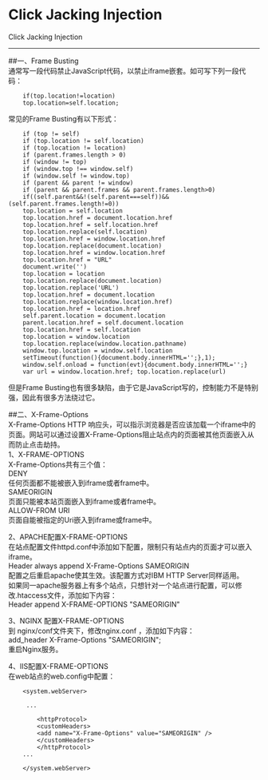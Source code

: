 # Click Jacking Injection

Click Jacking Injection

---

##一、Frame Busting  
通常写一段代码禁止JavaScript代码，以禁止iframe嵌套。如可写下列一段代码：  

		if(top.location!=location)  
		top.location=self.location; 
 
常见的Frame Busting有以下形式：  

		if (top != self)  
		if (top.location != self.location)  
		if (top.location != location)  
		if (parent.frames.length > 0)  
		if (window != top)  
		if (window.top !== window.self)  
		if (window.self != window.top)  
		if (parent && parent != window)  
		if (parent && parent.frames && parent.frames.length>0)  
		if((self.parent&&!(self.parent===self))&&(self.parent.frames.length!=0))  
		top.location = self.location  
		top.location.href = document.location.href  
		top.location.href = self.location.href  
		top.location.replace(self.location)  
		top.location.href = window.location.href  
		top.location.replace(document.location)  
		top.location.href = window.location.href  
		top.location.href = "URL"  
		document.write('')  
		top.location = location  
		top.location.replace(document.location)  
		top.location.replace('URL')  
		top.location.href = document.location  
		top.location.replace(window.location.href)  
		top.location.href = location.href  
		self.parent.location = document.location  
		parent.location.href = self.document.location  
		top.location.href = self.location  
		top.location = window.location  
		top.location.replace(window.location.pathname)  
		window.top.location = window.self.location  
		setTimeout(function(){document.body.innerHTML='';},1);  
		window.self.onload = function(evt){document.body.innerHTML='';}  
		var url = window.location.href; top.location.replace(url)  

但是Frame Busting也有很多缺陷，由于它是JavaScript写的，控制能力不是特别强，因此有很多方法绕过它。  

##二、X-Frame-Options  
X-Frame-Options HTTP 响应头，可以指示浏览器是否应该加载一个iframe中的页面。网站可以通过设置X-Frame-Options阻止站点内的页面被其他页面嵌入从而防止点击劫持。  
1、X-FRAME-OPTIONS  
X-Frame-Options共有三个值：  
DENY  
任何页面都不能被嵌入到iframe或者frame中。  
SAMEORIGIN  
页面只能被本站页面嵌入到iframe或者frame中。  
ALLOW-FROM URI  
页面自能被指定的Uri嵌入到iframe或frame中。  

2、APACHE配置X-FRAME-OPTIONS  
在站点配置文件httpd.conf中添加如下配置，限制只有站点内的页面才可以嵌入iframe。  
Header always append X-Frame-Options SAMEORIGIN  
配置之后重启apache使其生效。该配置方式对IBM HTTP Server同样适用。  
如果同一apache服务器上有多个站点，只想针对一个站点进行配置，可以修改.htaccess文件，添加如下内容：  
Header append X-FRAME-OPTIONS "SAMEORIGIN"  

3、NGINX 配置X-FRAME-OPTIONS  
到 nginx/conf文件夹下，修改nginx.conf ，添加如下内容：  
add_header X-Frame-Options "SAMEORIGIN";  
重启Nginx服务。  

4、IIS配置X-FRAME-OPTIONS  
在web站点的web.config中配置：  
  
		<system.webServer>  

		 ...

			<httpProtocol>
			<customHeaders>
			<add name="X-Frame-Options" value="SAMEORIGIN" />  
			</customHeaders>  
			</httpProtocol>  
		... 

		</system.webServer>  
